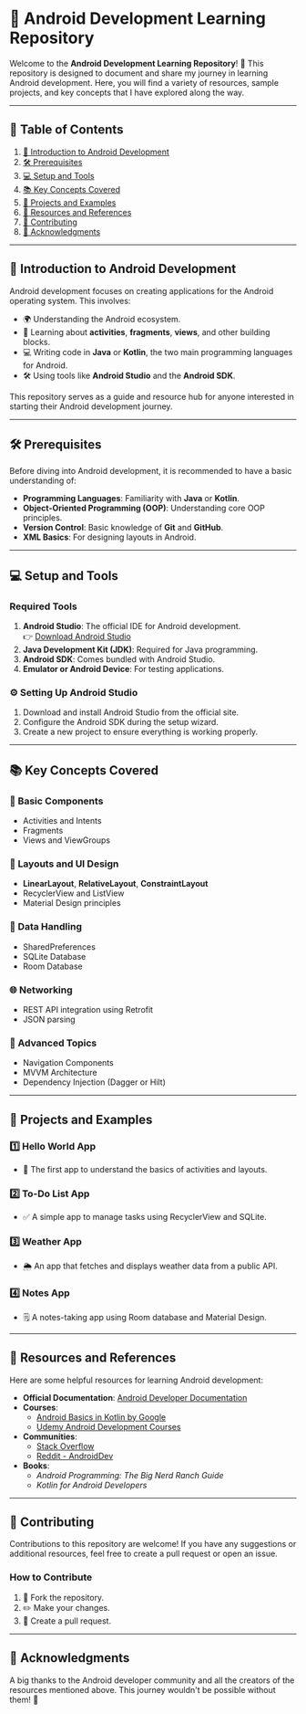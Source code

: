 # 📱 Android Development Learning Repository

Welcome to the **Android Development Learning Repository**! 🎉 This repository is designed to document and share my journey in learning Android development. Here, you will find a variety of resources, sample projects, and key concepts that I have explored along the way.

---

## 📑 Table of Contents
1. [📖 Introduction to Android Development](#-introduction-to-android-development)
2. [🛠️ Prerequisites](#️-prerequisites)
3. [💻 Setup and Tools](#-setup-and-tools)
4. [📚 Key Concepts Covered](#-key-concepts-covered)
5. [📂 Projects and Examples](#-projects-and-examples)
6. [🔗 Resources and References](#-resources-and-references)
7. [🤝 Contributing](#-contributing)
8. [🙏 Acknowledgments](#-acknowledgments)

---

## 📖 Introduction to Android Development

Android development focuses on creating applications for the Android operating system. This involves:
- 🌍 Understanding the Android ecosystem.
- 🔄 Learning about **activities**, **fragments**, **views**, and other building blocks.
- 💻 Writing code in **Java** or **Kotlin**, the two main programming languages for Android.
- 🛠️ Using tools like **Android Studio** and the **Android SDK**.

This repository serves as a guide and resource hub for anyone interested in starting their Android development journey.

---

## 🛠️ Prerequisites

Before diving into Android development, it is recommended to have a basic understanding of:
- **Programming Languages**: Familiarity with **Java** or **Kotlin**.
- **Object-Oriented Programming (OOP)**: Understanding core OOP principles.
- **Version Control**: Basic knowledge of **Git** and **GitHub**.
- **XML Basics**: For designing layouts in Android.

---

## 💻 Setup and Tools

### Required Tools
1. **Android Studio**: The official IDE for Android development.  
   👉 [Download Android Studio](https://developer.android.com/studio)  
2. **Java Development Kit (JDK)**: Required for Java programming.  
3. **Android SDK**: Comes bundled with Android Studio.  
4. **Emulator or Android Device**: For testing applications.  

### ⚙️ Setting Up Android Studio
1. Download and install Android Studio from the official site.
2. Configure the Android SDK during the setup wizard.
3. Create a new project to ensure everything is working properly.

---

## 📚 Key Concepts Covered

### 🧱 Basic Components
- Activities and Intents
- Fragments
- Views and ViewGroups

### 🎨 Layouts and UI Design
- **LinearLayout**, **RelativeLayout**, **ConstraintLayout**
- RecyclerView and ListView
- Material Design principles

### 📂 Data Handling
- SharedPreferences
- SQLite Database
- Room Database

### 🌐 Networking
- REST API integration using Retrofit
- JSON parsing

### 🚀 Advanced Topics
- Navigation Components
- MVVM Architecture
- Dependency Injection (Dagger or Hilt)

---

## 📂 Projects and Examples

### 1️⃣ **Hello World App**
- 📝 The first app to understand the basics of activities and layouts.

### 2️⃣ **To-Do List App**
- ✅ A simple app to manage tasks using RecyclerView and SQLite.

### 3️⃣ **Weather App**
- 🌦️ An app that fetches and displays weather data from a public API.

### 4️⃣ **Notes App**
- 🗒️ A notes-taking app using Room database and Material Design.

---

## 🔗 Resources and References

Here are some helpful resources for learning Android development:

- **Official Documentation**: [Android Developer Documentation](https://developer.android.com/docs)
- **Courses**:  
  - [Android Basics in Kotlin by Google](https://developer.android.com/courses/android-basics-kotlin)  
  - [Udemy Android Development Courses](https://www.udemy.com/)
- **Communities**:  
  - [Stack Overflow](https://stackoverflow.com/)  
  - [Reddit - AndroidDev](https://www.reddit.com/r/androiddev/)
- **Books**:  
  - *Android Programming: The Big Nerd Ranch Guide*  
  - *Kotlin for Android Developers*

---

## 🤝 Contributing

Contributions to this repository are welcome! If you have any suggestions or additional resources, feel free to create a pull request or open an issue.

### How to Contribute
1. 🍴 Fork the repository.
2. ✏️ Make your changes.
3. 🔄 Create a pull request.

---

## 🙏 Acknowledgments

A big thanks to the Android developer community and all the creators of the resources mentioned above. This journey wouldn't be possible without them! 🙌
